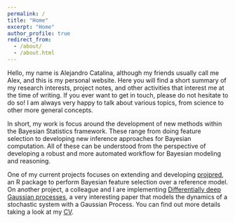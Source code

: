 ```yaml
---
permalink: /
title: "Home"
excerpt: "Home"
author_profile: true
redirect_from: 
  - /about/
  - /about.html
---
```


Hello, my name is Alejandro Catalina, although my friends usually call me Alex, and this is my personal website.
Here you will find a short summary of my research interests, project notes, and other activities that interest me at the time of writing. 
If you ever want to get in touch, please do not hesitate to do so! 
I am always very happy to talk about various topics, from science to other more general concepts.

In short, my work is focus around the development of new methods within the Bayesian Statistics framework.
These range from doing feature selection to developing new inference approaches for Bayesian computation.
All of these can be understood from the perspective of developing a robust and more automated workflow for Bayesian modeling and reasoning.

One of my current projects focuses on extending and developing [projpred](https://github.com/stan-dev/projpred.git), an R package to perform Bayesian feature selection over a reference model. 
On another project, a colleague and I are implementing [Differentially deep Gaussian processes](https://arxiv.org/abs/1810.04066), a very interesting paper that models the dynamics of a stochastic system with a Gaussian Process.
You can find out more details taking a look at my [CV](http://alejandrocatalina.github.io/files/alejandro_catalina_CV.pdf).
